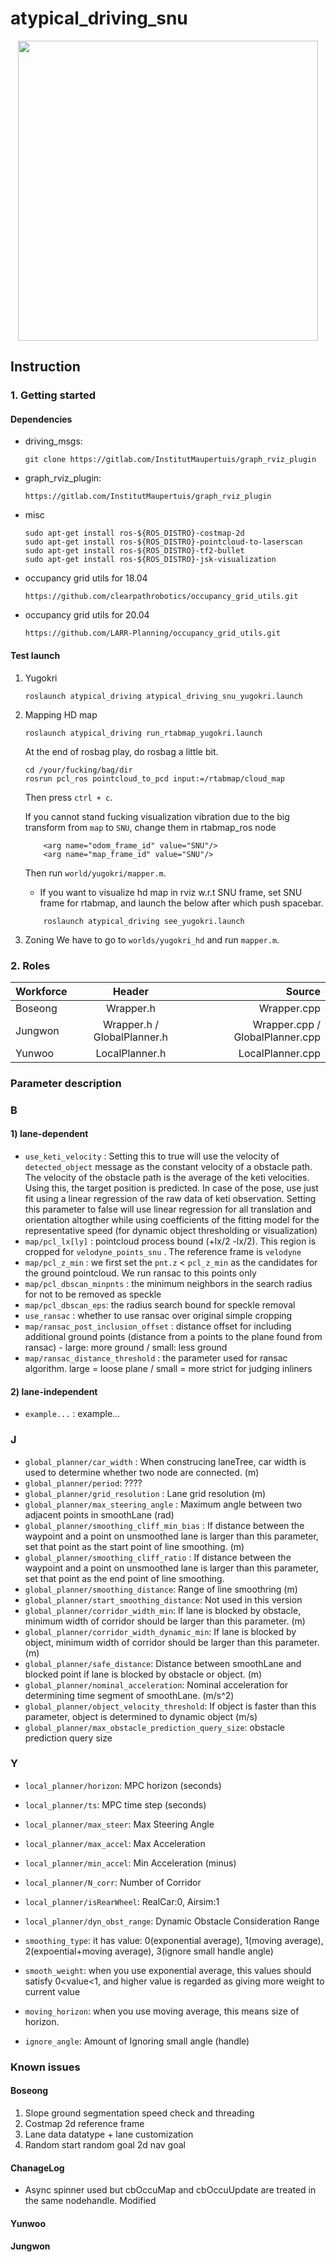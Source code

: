 # atypical_driving_snu

<p align="center">
<img src = "https://github.com/LARR-Planning/atypical_driving_snu/blob/master/img/data_structure.png" width="480"> 
</p>

## Instruction
### 1. Getting started 
#### Dependencies
* driving_msgs: 
  ```
  git clone https://gitlab.com/InstitutMaupertuis/graph_rviz_plugin
  ```

* graph_rviz_plugin:
  ```
  https://gitlab.com/InstitutMaupertuis/graph_rviz_plugin
  ```

* misc
    ```
    sudo apt-get install ros-${ROS_DISTRO}-costmap-2d
    sudo apt-get install ros-${ROS_DISTRO}-pointcloud-to-laserscan
    sudo apt-get install ros-${ROS_DISTRO}-tf2-bullet 
    sudo apt-get install ros-${ROS_DISTRO}-jsk-visualization
    ```

* occupancy grid utils for 18.04

    ```
    https://github.com/clearpathrobotics/occupancy_grid_utils.git
    ```
* occupancy grid utils for 20.04

    ```
    https://github.com/LARR-Planning/occupancy_grid_utils.git
    ```

#### Test launch
1) Yugokri 
    ```
    roslaunch atypical_driving atypical_driving_snu_yugokri.launch 
    ```

2) Mapping HD map 

    ```
    roslaunch atypical_driving run_rtabmap_yugokri.launch 
    ```
    
    At the end of rosbag play, do rosbag a little bit.  
    ```
    cd /your/fucking/bag/dir
    rosrun pcl_ros pointcloud_to_pcd input:=/rtabmap/cloud_map
    ```
    Then press `ctrl + c`.
    
    If you cannot stand fucking visualization vibration due to the big transform from `map` to `SNU`, change them in rtabmap_ros node
    ```
        <arg name="odom_frame_id" value="SNU"/>
        <arg name="map_frame_id" value="SNU"/>
    ```
    
    Then run `world/yugokri/mapper.m`.
    
    * If you want to visualize hd map in rviz w.r.t SNU frame, set SNU frame for rtabmap, and launch the below after which push spacebar. 
    ```
        roslaunch atypical_driving see_yugokri.launch
    ```
3) Zoning
    We have to go to  `worlds/yugokri_hd` and run  `mapper.m`.   

### 2. Roles

| Workforce      | Header           | Source  |
| ------------- |:-------------:| -----:|
| Boseong      | Wrapper.h | Wrapper.cpp |
| Jungwon      | Wrapper.h / GlobalPlanner.h      |  Wrapper.cpp / GlobalPlanner.cpp |
| Yunwoo | LocalPlanner.h      |    LocalPlanner.cpp |


### Parameter description 

### B

#### 1) lane-dependent 
* `use_keti_velocity` : Setting this to true will use the velocity of `detected_object` message as the constant velocity of a obstacle path. 
The velocity of the obstacle path is the average of the keti velocities. Using this, the target position is predicted. In case of the pose,
 use just fit using a linear regression of the raw data of keti observation. Setting this parameter to false will use linear regression for 
 all translation and orientation altogther while using coefficients of the fitting model for the representative speed (for dynamic object thresholding or visualization)
* `map/pcl_lx[ly]` : pointcloud process bound (+lx/2 -lx/2). This region is cropped for `velodyne_points_snu` . The reference frame is `velodyne`
* `map/pcl_z_min` : we first set the `pnt.z` < `pcl_z_min` as the candidates for the ground pointcloud. We run ransac to this points only 
* `map/pcl_dbscan_minpnts` : the minimum neighbors in the search radius for not to be removed as speckle
* `map/pcl_dbscan_eps`: the radius search bound for speckle removal
* `use_ransac` : whether to use ransac over original simple cropping  
* `map/ransac_post_inclusion_offset` : distance offset for including additional ground points (distance from a points to the plane found from ransac) - large: more ground / small: less ground 
* `map/ransac_distance_threshold` : the parameter used for ransac algorithm. large = loose plane / small = more strict for judging inliners 

#### 2) lane-independent

* `example...` : example... 


### J
* `global_planner/car_width` : When construcing laneTree, car width is used to determine whether two node are connected. (m)
* `global_planner/period`: ????
* `global_planner/grid_resolution` : Lane grid resolution (m)
* `global_planner/max_steering_angle` : Maximum angle between two adjacent points in smoothLane (rad)
* `global_planner/smoothing_cliff_min_bias` : If distance between the waypoint and a point on unsmoothed lane is larger than this parameter, set that point as the start point of line smoothing. (m)
* `global_planner/smoothing_cliff_ratio` : If distance between the waypoint and a point on unsmoothed lane is larger than this parameter, set that point as the end point of line smoothing.
* `global_planner/smoothing_distance`: Range of line smoothring (m)
* `global_planner/start_smoothing_distance`: Not used in this version
* `global_planner/corridor_width_min`: If lane is blocked by obstacle, minimum width of corridor should be larger than this parameter. (m) 
* `global_planner/corridor_width_dynamic_min`: If lane is blocked by object, minimum width of corridor should be larger than this parameter. (m) 
* `global_planner/safe_distance`: Distance between smoothLane and blocked point if lane is blocked by obstacle or object. (m) 
* `global_planner/nominal_acceleration`: Nominal acceleration for determining time segment of smoothLane. (m/s^2)
* `global_planner/object_velocity_threshold`: If object is faster than this parameter, object is determined to dynamic object (m/s)
* `global_planner/max_obstacle_prediction_query_size`: obstacle prediction query size

### Y
* `local_planner/horizon`: MPC horizon (seconds)
* `local_planner/ts`: MPC time step (seconds)
* `local_planner/max_steer`: Max Steering Angle
* `local_planner/max_accel`: Max Acceleration
* `local_planner/min_accel`: Min Acceleration (minus)
* `local_planner/N_corr`: Number of Corridor
* `local_planner/isRearWheel`: RealCar:0, Airsim:1
* `local_planner/dyn_obst_range`: Dynamic Obstacle Consideration Range

* `smoothing_type`: it has value: 0(exponential average), 1(moving average), 2(expoential+moving average), 3(ignore small handle angle)
* `smooth_weight`: when you use exponential average, this values should satisfy 0<value<1, and higher value is regarded as giving more weight to current value
* `moving_horizon`: when you use moving average, this means size of horizon.
* `ignore_angle`: Amount of Ignoring small angle (handle)


### Known issues 

#### Boseong
1. Slope ground segmentation speed check and threading 
2. Costmap 2d reference frame 
3. Lane data datatype + lane customization  
4. Random start random goal 2d nav goal 

#### ChanageLog  
*  Async spinner used but cbOccuMap and cbOccuUpdate are treated in the same nodehandle. Modified 


#### Yunwoo 



#### Jungwon 

